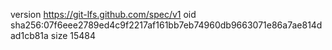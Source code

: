 version https://git-lfs.github.com/spec/v1
oid sha256:07f6eee2789ed4c9f2217af161bb7eb74960db9663071e86a7ae814dad1cb81a
size 15484
